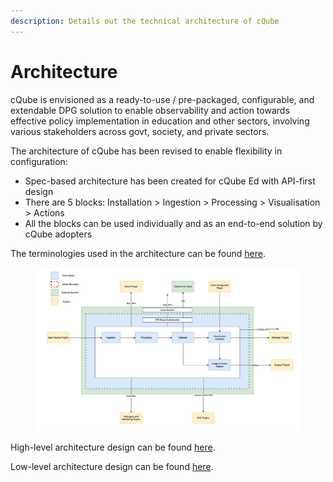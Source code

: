 ```yaml
---
description: Details out the technical architecture of cQube
---
```


# Architecture

cQube is envisioned as a ready-to-use / pre-packaged, configurable, and extendable DPG solution to enable observability and action towards effective policy implementation in education and other sectors, involving various stakeholders across govt, society, and private sectors.

The architecture of cQube has been revised to enable flexibility in configuration:

* Spec-based architecture has been created for cQube Ed with API-first design
* There are 5 blocks: Installation > Ingestion > Processing > Visualisation > Actions
* All the blocks can be used individually and as an end-to-end solution by cQube adopters

The terminologies used in the architecture can be found [here](https://project-sunbird.atlassian.net/wiki/spaces/CQUB/pages/3258024044/cQube+Design+Document+Nov+2022#1.-Terminologies).



<figure><img src="../.gitbook/assets/image (9) (2).png" alt=""><figcaption></figcaption></figure>

High-level architecture design can be found [here](https://project-sunbird.atlassian.net/wiki/spaces/CQUB/pages/3258024044/cQube+Design+Document+Nov+2022).

Low-level architecture design can be found [here](https://project-sunbird.atlassian.net/wiki/spaces/CQUB/pages/3266740614/cQube+LLD+-+v12Dec2022).
